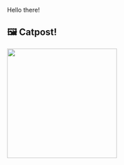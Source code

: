 Hello there!



## 🖼️ Catpost!

<sub>
    <img src="https://cdn2.thecatapi.com/images/22m.jpg" height="256">
</sub>

